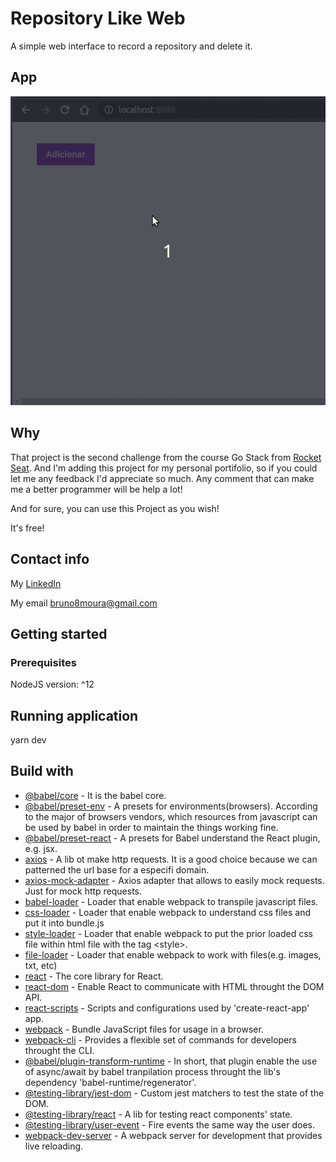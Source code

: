 # Repository Like Web

A simple web interface to record a repository and delete it.

## App

![Operations](project_images/repositorieslikes-web.gif)

## Why

That project is the second challenge from the course Go Stack from [Rocket Seat](https://github.com/Rocketseat). And I'm adding this project for my personal portifolio, so if you could let me any feedback I'd appreciate so much. Any comment that can make me a better programmer will be help a lot!

And for sure, you can use this Project as you wish!

It's free!

## Contact info

My [LinkedIn](https://www.linkedin.com/in/bruno8moura/)

My email bruno8moura@gmail.com

## Getting started

### Prerequisites

NodeJS version: ^12

## Running application

yarn dev

## Build with

- [@babel/core](https://www.npmjs.com/package/@babel/core) - It is the babel core.
- [@babel/preset-env](https://www.npmjs.com/package/@babel/preset-env) - A presets for environments(browsers). According to the major of browsers vendors, which resources from javascript can be used by babel in order to maintain the things working fine.
- [@babel/preset-react](https://www.npmjs.com/package/@babel/preset-react) - A presets for Babel understand the React plugin, e.g. jsx.
- [axios](https://www.npmjs.com/package/axios) - A lib ot make http requests. It is a good choice because we can patterned the url base for a especifi domain.
- [axios-mock-adapter](https://www.npmjs.com/package/axios-mock-adapter) - Axios adapter that allows to easily mock requests. Just for mock http requests.
- [babel-loader](https://www.npmjs.com/package/babel-loader) - Loader that enable webpack to transpile javascript files.
- [css-loader](https://www.npmjs.com/package/css-loader) - Loader that enable webpack to understand css files and put it into bundle.js
- [style-loader](https://www.npmjs.com/package/style-loader) - Loader that enable webpack to put the prior loaded css file within html file with the tag &lt;style&gt;.
- [file-loader](https://www.npmjs.com/package/file-loader) - Loader that enable webpack to work with files(e.g. images, txt, etc)
- [react](https://www.npmjs.com/package/react) - The core library for React.
- [react-dom]() - Enable React to communicate with HTML throught the DOM API.
- [react-scripts]() - Scripts and configurations used by 'create-react-app' app.
- [webpack](https://www.npmjs.com/package/webpack) - Bundle JavaScript files for usage in a browser.
- [webpack-cli](https://www.npmjs.com/package/webpack-cli) - Provides a flexible set of commands for developers throught the CLI.
- [@babel/plugin-transform-runtime](https://www.npmjs.com/package/@babel/plugin-transform-runtime) - In short, that plugin enable the use of async/await by babel tranpilation process throught the lib's dependency 'babel-runtime/regenerator'.
- [@testing-library/jest-dom](https://www.npmjs.com/package/@testing-library/jest-dom#tobeenabled) - Custom jest matchers to test the state of the DOM.
- [@testing-library/react](https://www.npmjs.com/package/@testing-library/react) - A lib for testing react components' state.
- [@testing-library/user-event](https://www.npmjs.com/package/@testing-library/user-event) - Fire events the same way the user does.
- [webpack-dev-server](https://www.npmjs.com/package/webpack-dev-server) - A webpack server for development that provides live reloading.

